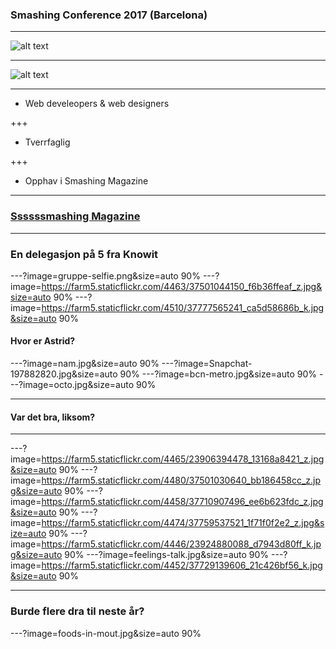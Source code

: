 ### Smashing Conference 2017 (Barcelona)

---

![alt text](../master/cat.png)

---

![alt text](../master/smashing-CAT.png)

---

* Web develeopers & web designers

+++
* Tverrfaglig

+++
* Opphav i Smashing Magazine


---

### [Ssssssmashing Magazine](https://www.smashingmagazine.com/)

---

### En delegasjon på 5 fra Knowit

---?image=gruppe-selfie.png&size=auto 90%
---?image=https://farm5.staticflickr.com/4463/37501044150_f6b36ffeaf_z.jpg&size=auto 90%
---?image=https://farm5.staticflickr.com/4510/37777565241_ca5d58686b_k.jpg&size=auto 90%

#### Hvor er Astrid?

---?image=nam.jpg&size=auto 90%
---?image=Snapchat-197882820.jpg&size=auto 90%
---?image=bcn-metro.jpg&size=auto 90%
---?image=octo.jpg&size=auto 90%

---
#### Var det bra, liksom?

---

---?image=https://farm5.staticflickr.com/4465/23906394478_13168a8421_z.jpg&size=auto 90%
---?image=https://farm5.staticflickr.com/4480/37501030640_bb186458cc_z.jpg&size=auto 90%
---?image=https://farm5.staticflickr.com/4458/37710907496_ee6b623fdc_z.jpg&size=auto 90%
---?image=https://farm5.staticflickr.com/4474/37759537521_1f71f0f2e2_z.jpg&size=auto 90%
---?image=https://farm5.staticflickr.com/4446/23924880088_d7943d80ff_k.jpg&size=auto 90%
---?image=feelings-talk.jpg&size=auto 90%
---?image=https://farm5.staticflickr.com/4452/37729139606_21c426bf56_k.jpg&size=auto 90%



---
### Burde flere dra til neste år?
 
---?image=foods-in-mout.jpg&size=auto 90%
